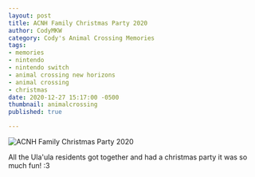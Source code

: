 ```yaml
---
layout: post
title: ACNH Family Christmas Party 2020
author: CodyMKW
category: Cody's Animal Crossing Memories
tags:
- memories
- nintendo
- nintendo switch
- animal crossing new horizons
- animal crossing
- christmas
date: 2020-12-27 15:17:00 -0500
thumbnail: animalcrossing
published: true

---
```

![ACNH Family Christmas Party 2020](https://pbs.twimg.com/media/EqOBgoXVgAEILFQ?format=jpg&name=large)

All the Ula'ula residents got together and had a christmas party it was so much fun! :3
